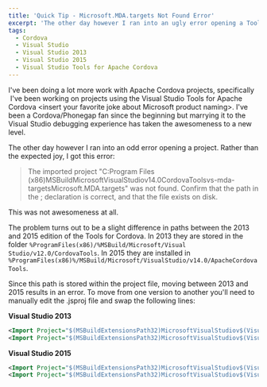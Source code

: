 ```yaml
---
title: 'Quick Tip - Microsoft.MDA.targets Not Found Error'
excerpt: 'The other day however I ran into an ugly error opening a Tools for Apache Cordova project:  "The imported project C:\Program Files (x86)\MSBuild\Microsoft\VisualStudio\v14.0\CordovaTools\vs-mda-targets\Microsoft.MDA.targets was not found". Here is the workaround for this error. '
tags:
  - Cordova
  - Visual Studio
  - Visual Studio 2013
  - Visual Studio 2015
  - Visual Studio Tools for Apache Cordova
---
```

I've been doing a lot more work with Apache Cordova projects, specifically  I've been working on projects using the Visual Studio Tools for Apache Cordova <insert your favorite joke about Microsoft product naming>. I've been a Cordova/Phonegap fan since the beginning but marrying it to the Visual Studio debugging experience has taken the awesomeness to a new level.

The other day however I ran into an odd error opening a project. Rather than the expected joy, I got this error:

> The imported project "C:Program Files (x86)MSBuildMicrosoftVisualStudiov14.0CordovaToolsvs-mda-targetsMicrosoft.MDA.targets" was not found. Confirm that the path in the <Import>; declaration is correct, and that the file exists on disk.

This was not awesomeness at all.

The problem turns out to be a slight difference in paths between the 2013 and 2015 edition of the Tools for Cordova. In 2013 they are stored in the folder `%ProgramFiles(x86)/%MSBuild/Microsoft/Visual Studio/v12.0/CordovaTools`. In 2015 they are installed in `%ProgramFiles(x86)%/MSBuild/Microsoft/VisualStudio/v14.0/ApacheCordovaTools`.

Since this path is stored within the project file, moving between 2013 and 2015 results in an error. To move from one version to another you'll need to manually edit the .jsproj file and swap the following lines:

**Visual Studio 2013**

```xml
<Import Project="$(MSBuildExtensionsPath32)MicrosoftVisualStudiov$(VisualStudioVersion)CordovaToolsvs-mda-targetsMicrosoft.MDA.targets" />
<Import Project="$(MSBuildExtensionsPath32)MicrosoftVisualStudiov$(VisualStudioVersion)CordovaToolsvs-mda-targetsMicrosoft.TypeScript.MDA.targets" />
```

**Visual Studio 2015**

```xml
<Import Project="$(MSBuildExtensionsPath32)MicrosoftVisualStudiov$(VisualStudioVersion)ApacheCordovaToolsvs-mda-targetsMicrosoft.MDA.targets" />
<Import Project="$(MSBuildExtensionsPath32)MicrosoftVisualStudiov$(VisualStudioVersion)ApacheCordovaToolsvs-mda-targetsMicrosoft.TypeScript.MDA.targets" />
```